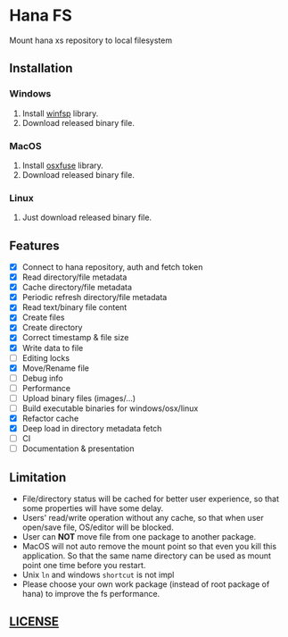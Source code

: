 # Hana FS

Mount hana xs repository to local filesystem

## Installation

### Windows

1. Install [winfsp](https://github.com/billziss-gh/winfsp) library.
1. Download released binary file.

### MacOS

1. Install [osxfuse](https://osxfuse.github.io/) library.
1. Download released binary file.

### Linux

1. Just download released binary file.

## Features

* [x] Connect to hana repository, auth and fetch token
* [x] Read directory/file metadata
* [x] Cache directory/file metadata
* [x] Periodic refresh directory/file metadata
* [x] Read text/binary file content
* [x] Create files
* [x] Create directory
* [x] Correct timestamp & file size
* [x] Write data to file
* [ ] Editing locks
* [x] Move/Rename file
* [ ] Debug info
* [ ] Performance
* [ ] Upload binary files (images/...)
* [ ] Build executable binaries for windows/osx/linux
* [x] Refactor cache
* [x] Deep load in directory metadata fetch
* [ ] CI
* [ ] Documentation & presentation

## Limitation

* File/directory status will be cached for better user experience, so that some properties will have some delay.
* Users' read/write operation without any cache, so that when user open/save file, OS/editor will be blocked. 
* User can **NOT** move file from one package to another package. 
* MacOS will not auto remove the mount point so that even you kill this application. So that the same name directory can be used as mount point one time before you restart.
* Unix `ln` and windows `shortcut` is not impl
* Please choose your own work package (instead of root package of hana) to improve the fs performance.

## [LICENSE](./LICENSE)
